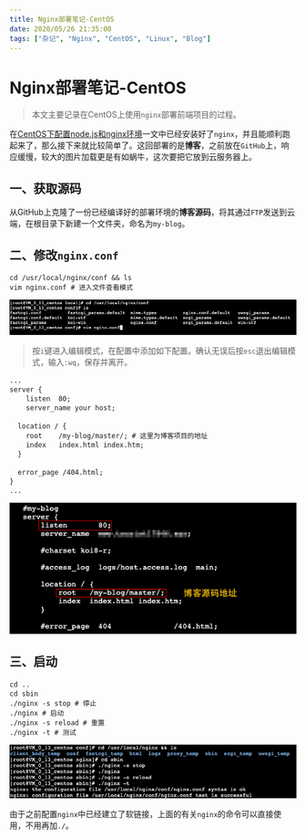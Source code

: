 ```yaml
---
title: Nginx部署笔记-CentOS
date: 2020/05/26 21:35:00
tags: ["杂记", "Nginx", "CentOS", "Linux", "Blog"]
---
```


# Nginx部署笔记-CentOS

<ClientOnly>
  <display-bar :displayData="$frontmatter"></display-bar>
</ClientOnly>

> 本文主要记录在CentOS上使用`nginx`部署前端项目的过程。

在[CentOS下配置node.js和nginx环境](/blog/others/devtool/nodejs-config-for-centos.html)一文中已经安装好了`nginx`，并且能顺利跑起来了，那么接下来就比较简单了。这回部署的是**博客**，之前放在`GitHub`上，响应缓慢，较大的图片加载更是有如蜗牛，这次要把它放到云服务器上。

## 一、获取源码

从GitHub上克隆了一份已经编译好的部署环境的**博客源码**，将其通过`FTP`发送到云端，在根目录下新建一个文件夹，命名为`my-blog`。

## 二、修改`nginx.conf`

```shell
cd /usr/local/nginx/conf && ls
vim nginx.conf # 进入文件查看模式
```

![nginx-deploy-for-centos-01](/images/other/aboutdeploy/nginx-deploy-for-centos-01.png)

> 按`i`键进入编辑模式，在配置中添加如下配置。确认无误后按`esc`退出编辑模式，输入`:wq`，保存并离开。

```nginx
...
server {
	listen	80;
	server_name	your host;

  location / {
    root	/my-blog/master/; # 这里为博客项目的地址
    index	index.html index.htm;
  }

  error_page /404.html;
}
...
```

![nginx-deploy-for-centos-02](/images/other/aboutdeploy/nginx-deploy-for-centos-02.png)

## 三、启动

```shell
cd ..
cd sbin
./nginx -s stop # 停止
./nginx # 启动
./nginx -s reload # 重置
./nginx -t # 测试
```

![nginx-deploy-for-centos-03](/images/other/aboutdeploy/nginx-deploy-for-centos-03.png)

由于之前配置`nginx`中已经建立了软链接，上面的有关`nginx`的命令可以直接使用，不用再加`./`。

